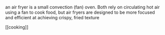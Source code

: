 an air fryer is a small convection (fan) oven. 
Both rely on circulating hot air using a fan to cook food, but air fryers are designed to be more focused and efficient at achieving crispy, fried texture

[[cooking]]